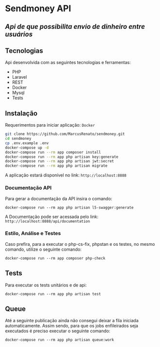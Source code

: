 # Sendmoney API
## _Api de que possibilita envio de dinheiro entre usuários_

## Tecnologias

Api desenvolvida com as seguintes tecnologias e ferramentas:

- PHP
- Laravel
- REST
- Docker
- Mysql
- Tests

## Instalação

Requerimentos para iniciar aplicação: `Docker`

```sh
git clone https://github.com/MarcusRenato/sendmoney.git
cd sendmoney
cp .env.example .env
docker-compose up -d
docker-compose run --rm app composer install
docker-compose run --rm app php artisan key:generate
docker-compose run --rm app php artisan jwt:secret
docker-compose run --rm app php artisan migrate
```

A aplicação estará disponível no link: `http://localhost:8888`

### Documentação API
Para gerar a documentação da API insira o comando:
```
docker-compose run --rm app php artisan l5-swagger:generate
```
A Documentação pode ser acessada pelo link: `http://localhost:8888/api/documentation`

### Estilo, Análise e Testes
Caso prefira, para a executar o php-cs-fix, phpstan e os testes, no mesmo comando, utilize o seguinte comando:
```
docker-compose run --rm app composer php-check
```

## Tests

Para executar os tests unitários e de api:
 ```
 docker-compose run --rm app php artisan test
 ```

## Queue

Até a seguinte publicação ainda não consegui deixar a fila iniciada automaticamente. Assim sendo, para que os jobs enfileirados seja executados é preciso executar o seguinte comando:
  ```
 docker-compose run --rm app php artisan queue:work
 ```
